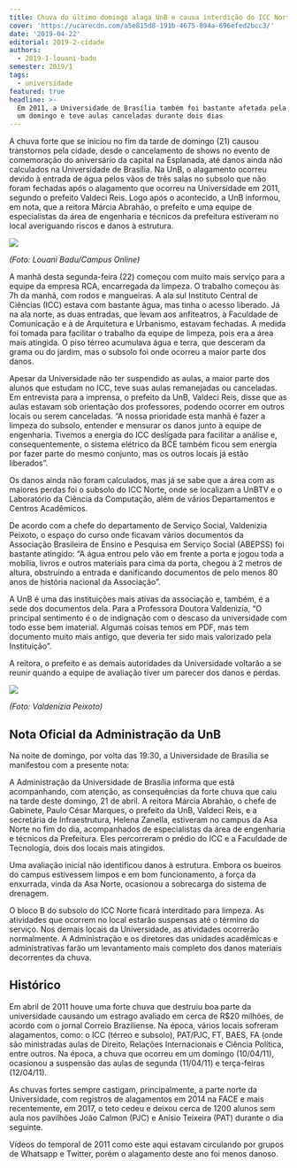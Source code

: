 ```yaml
---
title: Chuva do último domingo alaga UnB e causa interdição do ICC Norte
cover: 'https://ucarecdn.com/a5e815d8-191b-4675-894a-696efed2bcc3/'
date: '2019-04-22'
editorial: 2019-2-cidade
authors:
  - 2019-1-louani-badu
semester: 2019/1
tags:
  - universidade
featured: true
headline: >-
  Em 2011, a Universidade de Brasília também foi bastante afetada pela chuva em
  um domingo e teve aulas canceladas durante dois dias
---
```

A chuva forte que se iniciou no fim da tarde de domingo (21) causou transtornos pela cidade, desde o cancelamento de shows no evento de comemoração do aniversário da capital na Esplanada, até danos ainda não calculados na Universidade de Brasília. Na UnB, o alagamento ocorreu devido à entrada de água pelos vãos de três salas no subsolo que não foram fechadas após o alagamento que ocorreu na Universidade em 2011, segundo o prefeito Valdeci Reis. Logo após o acontecido, a UnB informou, em nota, que a reitora Márcia Abrahão, o prefeito e uma equipe de especialistas da área de engenharia e técnicos da prefeitura estiveram no local averiguando riscos e danos à estrutura.

![](https://ucarecdn.com/92488e6c-8a12-4e3d-a1c4-19ac2c5bb33b/)

_(Foto: Louani Badu/Campus Online)_

A manhã desta segunda-feira (22) começou com muito mais serviço para a equipe da empresa RCA, encarregada da limpeza. O trabalho começou às 7h da manhã, com rodos e mangueiras. A ala sul Instituto Central de Ciências (ICC) estava com bastante água, mas tinha o acesso liberado. Já na ala norte, as duas entradas, que levam aos anfiteatros, à Faculdade de Comunicação e à de Arquitetura e Urbanismo, estavam fechadas. A medida foi tomada para facilitar o trabalho da equipe de limpeza, pois era a área mais atingida. O piso térreo acumulava água e terra, que desceram da grama ou do jardim, mas o subsolo foi onde ocorreu a maior parte dos danos.

Apesar da Universidade não ter suspendido as aulas, a maior parte dos alunos que estudam no ICC, teve suas aulas remanejadas ou canceladas. Em entrevista para a imprensa, o prefeito da UnB, Valdeci Reis, disse que as aulas estavam sob orientação dos professores, podendo ocorrer em outros locais ou serem canceladas. “A nossa prioridade esta manhã é fazer a limpeza do subsolo, entender e mensurar os danos junto à equipe de engenharia. Tivemos a energia do ICC desligada para facilitar a análise e, consequentemente, o sistema elétrico da BCE também ficou sem energia por fazer parte do mesmo conjunto, mas os outros locais já estão liberados”. 

Os danos ainda não foram calculados, mas já se sabe que a área com as maiores perdas foi o subsolo do ICC Norte, onde se localizam a UnBTV e o Laboratório da Ciência da Computação, além de vários Departamentos e Centros Acadêmicos. 

De acordo com a chefe do departamento de Serviço Social, Valdenizia Peixoto, o espaço do curso onde ficavam vários documentos da Associação Brasileira de Ensino e Pesquisa em Serviço Social (ABEPSS) foi bastante atingido: “A água entrou pelo vão em frente a porta e jogou toda a mobília, livros e outros materiais para cima da porta, chegou à 2 metros de altura, obstruindo a entrada e danificando documentos de pelo menos 80 anos de história nacional da Associação”. 

A UnB é uma das instituições mais ativas da associação e, também, é a sede dos documentos dela. Para a Professora Doutora Valdenizia, “O principal sentimento é o de indignação com o descaso da universidade com todo esse bem imaterial. Algumas coisas temos em PDF, mas tem documento muito mais antigo, que deveria ter sido mais valorizado pela Instituição”. 

A reitora, o prefeito e as demais autoridades da Universidade voltarão a se reunir quando a equipe de avaliação tiver um parecer dos danos e perdas. 

![](https://ucarecdn.com/55f2322b-1132-4cbf-9708-d8f3cc70613f/)

_(Foto: Valdenizia Peixoto)_

## Nota Oficial da Administração da UnB

Na noite de domingo, por volta das 19:30, a Universidade de Brasília se manifestou com a presente nota:

A Administração da Universidade de Brasília informa que está acompanhando, com atenção, as consequências da forte chuva que caiu na tarde deste domingo, 21 de abril. A reitora Márcia Abrahão, o chefe de Gabinete, Paulo César Marques, o prefeito da UnB, Valdeci Reis, e a secretária de Infraestrutura, Helena Zanella, estiveram no campus da Asa Norte no fim do dia, acompanhados de especialistas da área de engenharia e técnicos da Prefeitura. Eles percorreram o prédio do ICC e a Faculdade de Tecnologia, dois dos locais mais atingidos.

Uma avaliação inicial não identificou danos à estrutura. Embora os bueiros do campus estivessem limpos e em bom funcionamento, a força da enxurrada, vinda da Asa Norte, ocasionou a sobrecarga do sistema de drenagem.

O bloco B do subsolo do ICC Norte ficará interditado para limpeza. As atividades que ocorrem no local estarão suspensas até o término do serviço. Nos demais locais da Universidade, as atividades ocorrerão normalmente. A Administração e os diretores das unidades acadêmicas e administrativas farão um levantamento mais completo dos danos materiais decorrentes da chuva.

## Histórico

Em abril de 2011 houve uma forte chuva que destruiu boa parte da universidade causando um estrago avaliado em cerca de R$20 milhões, de acordo com o jornal Correio Braziliense. Na época, vários locais sofreram alagamentos, como: o ICC (térreo e subsolo), PAT/PJC, FT, BAES, FA (onde são ministradas aulas de Direito, Relações Internacionais e Ciência Política, entre outros. Na época, a chuva que ocorreu em um domingo (10/04/11), ocasionou a suspensão das aulas de segunda (11/04/11) e terça-feiras (12/04/11).

As chuvas fortes sempre castigam, principalmente, a parte norte da Universidade, com registros de alagamentos em 2014 na FACE e mais recentemente, em 2017, o teto cedeu e deixou cerca de 1200 alunos sem aula nos pavilhões João Calmon (PJC) e Anísio Teixeira (PAT) durante o dia seguinte.

Vídeos do temporal de 2011 como este aqui estavam circulando por grupos de Whatsapp e Twitter, porém o alagamento deste ano foi menos danoso.
